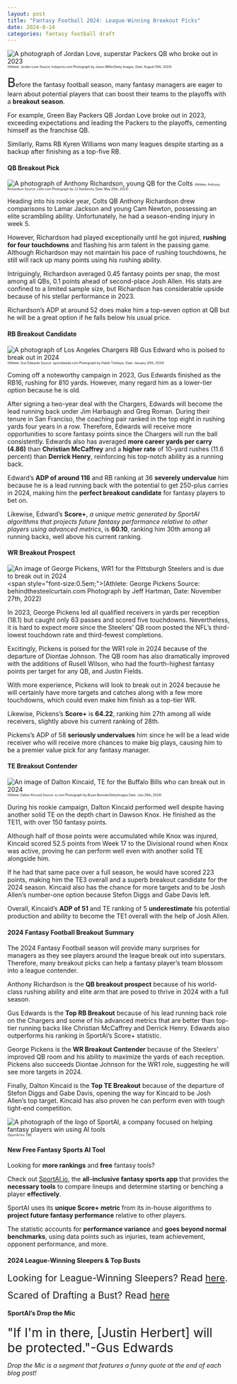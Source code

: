 ```yaml
---
layout: post
title: "Fantasy Football 2024: League-Winning Breakout Picks"
date: 2024-8-14
categories: fantasy football draft
---
```

![A photograph of Jordan Love, superstar Packers QB who broke out in 2023](https://kslsports.com/wp-content/uploads/2023/11/Jordan-Love-Green-Bay-Packers-NBA.jpg)
<span style="font-size:0.5em;">(Athlete: Jordan Love Source: kslsports.com Photograph by Jason Miller/Getty Images, Date: August 10th, 2024)</span>

<span style="font-size:2em;">B</span>efore the fantasy football season, many fantasy managers are eager to learn about potential players that can boost their teams to the playoffs with a **breakout season**.

For example, Green Bay Packers QB Jordan Love broke out in 2023, exceeding expectations and leading the Packers to the playoffs, cementing himself as the franchise QB. 

Similarly, Rams RB Kyren Williams won many leagues despite starting as a backup after finishing as a top-five RB. 

#### QB Breakout Pick 

![A photograph of Anthony Richardson, young QB for the Colts](https://static.clubs.nfl.com/image/private/t_new_photo_album/colts/pvq6y1unlrjos7837ijt.jpg)
<span style="font-size:0.5em;">(Athlete: Anthony Richardson Source: colts.com Photograph by JJ Stankevitz, Date: May 25th, 2023)</span>

Heading into his rookie year, Colts QB Anthony Richardson drew comparisons to Lamar Jackson and young Cam Newton, possessing an elite scrambling ability. Unfortunately, he had a season-ending injury in week 5. 

However, Richardson had played exceptionally until he got injured, **rushing for four touchdowns** and flashing his arm talent in the passing game. Although Richardson may not maintain his pace of rushing touchdowns, he still will rack up many points using his rushing ability. 
	
Intriguingly, Richardson averaged 0.45 fantasy points per snap, the most among all QBs, 0.1 points ahead of second-place Josh Allen. His stats are confined to a limited sample size, but Richardson has considerable upside because of his stellar performance in 2023. 

Richardson’s ADP at around 52 does make him a top-seven option at QB but he will be a great option if he falls below his usual price. 	

#### RB Breakout Candidate  

![A photograph of Los Angeles Chargers RB Gus Edward who is poised to break out in 2024](https://staticg.sportskeeda.com/editor/2024/01/ccdf4-17057809096105-1920.jpg)
<span style="font-size:0.5em;">(Athlete: Gus Edwards Source: sportskeeda.com Photograph by Habib Timileyin, Date: January 20th, 2024)</span>

Coming off a noteworthy campaign in 2023, Gus Edwards finished as the RB16, rushing for 810 yards. However, many regard him as a lower-tier option because he is old. 

After signing a two-year deal with the Chargers, Edwards will become the lead running back under Jim Harbaugh and Greg Roman. During their tenure in San Franciso, the coaching pair ranked in the top eight in rushing yards four years in a row. 
Therefore, Edwards will receive more opportunities to score fantasy points since the Chargers will run the ball consistently. Edwards also has averaged **more career yards per carry (4.86)** than **Christian McCaffrey** and a **higher rate** of 10-yard rushes (11.6 percent) than **Derrick Henry**, reinforcing his top-notch ability as a running back. 

Edward’s **ADP of around 116** and RB ranking at 36 **severely undervalue** him because he is a lead running back with the potential to get 250-plus carries in 2024, making him the **perfect breakout candidate** for fantasy players to bet on. 

Likewise, Edward’s **Score+**, *a unique metric generated by SportAI algorithms that projects future fantasy performance relative to other players using advanced metrics*,  is **60.10**, ranking him 30th among all running backs, well above his current ranking. 


#### WR Breakout Prospect 

![An image of George Pickens, WR1 for the Pittsburgh Steelers and is due to break out in 2024](https://cdn.vox-cdn.com/thumbor/LpepUaVTIkZCk4aQcMQ1z4DyWw0=/0x0:2348x3000/1200x800/filters:focal(1105x654:1479x1028)/cdn.vox-cdn.com/uploads/chorus_image/image/71678392/1419504032.0.jpg)
<span style="font-size:0.5em;">(Athlete: George Pickens Source: behindthesteelcurtain.com Photograph by Jeff Hartman,  Date: November 27th, 2022)</span>

In 2023, George Pickens led all qualified receivers in yards per reception (18.1) but caught only 63 passes and scored five touchdowns. Nevertheless, it is hard to expect more since the Steelers’ QB room posted the NFL’s third-lowest touchdown rate and third-fewest completions. 

Excitingly, Pickens is poised for the WR1 role in 2024 because of the departure of Diontae Johnson. The QB room has also dramatically improved with the additions of Rusell Wilson, who had the fourth-highest fantasy points per target for any QB, and Justin Fields. 

With more experience, Pickens will look to break out in 2024 because he will certainly have more targets and catches along with a few more touchdowns, which could even make him finish as a top-tier WR. 

Likewise, Pickens’s **Score+** is **64.22**, ranking him 27th among all wide receivers, slightly above his current ranking of 28th. 

Pickens’s ADP of 58 **seriously undervalues** him since he will be a lead wide receiver who will receive more chances to make big plays, causing him to be a premier value pick for any fantasy manager. 

#### TE Breakout Contender 

![An image of Dalton Kincaid, TE for the Buffalo Bills who can break out in 2024](https://images2.minutemediacdn.com/image/upload/c_crop,w_7636,h_4295,x_0,y_306/c_fill,w_2160,ar_16:9,f_auto,q_auto,g_auto/images%2FGettyImages%2Fmmsport%2F16%2F01j3wx0frdaxzb02vzsn.jpg)
<span style="font-size:0.5em;">(Athlete: Dalton Kincaid Source: si.com Photograph by Bryan Bennett/GettyImages Date: Julu 28th, 2024)</span>

During his rookie campaign, Dalton Kincaid performed well despite having another solid TE on the depth chart in Dawson Knox. He finished as the TE11, with over 150 fantasy points. 

Although half of those points were accumulated while Knox was injured, Kincaid scored 52.5 points from Week 17 to the Divisional round when Knox was active, proving he can perform well even with another solid TE alongside him. 

If he had that same pace over a full season, he would have scored 223 points, making him the TE3 overall and a superb breakout candidate for the 2024 season. Kincaid also has the chance for more targets and to be Josh Allen’s number-one option because Stefon Diggs and Gabe Davis left. 

Overall, Kincaid’s **ADP of 51** and TE ranking of 5 **underestimate** his potential production and ability to become the TE1 overall with the help of Josh Allen. 


#### 2024 Fantasy Football Breakout Summary 

The 2024 Fantasy Football season will provide many surprises for managers as they see players around the league break out into superstars. Therefore, many breakout picks can help a fantasy player’s team blossom into a league contender. 

Anthony Richardson is the **QB breakout prospect** because of his world-class rushing ability and elite arm that are posed to thrive in 2024 with a full season. 

Gus Edwards is the **Top RB Breakout** because of his lead running back role on the Chargers and some of his advanced metrics that are better than top-tier running backs like Christian McCaffrey and Derrick Henry. Edwards also outperforms his ranking in SportAI’s Score+ statistic. 

George Pickens is the **WR Breakout Contender** because of the Steelers’ improved QB room and his ability to maximize the yards of each reception. Pickens also succeeds Diontae Johnson for the WR1 role, suggesting he will see more targets in 2024. 

Finally, Dalton Kincaid is the **Top TE Breakout** because of the departure of Stefon Diggs and Gabe Davis, opening the way for Kincaid to be Josh Allen’s top target. Kincaid has also proven he can perform even with tough tight-end competition. 

![A photograph of the logo of SportAI, a company focused on helping fantasy players win using AI tools](https://miro.medium.com/v2/resize:fit:908/format:webp/0*XJQxNj4js71Q1nRN) 
<span style="font-size:0.5em;">(SportAI Inc *TM*)</span>

#### New Free Fantasy Sports AI Tool

Looking for **more rankings** and **free** fantasy tools? 

Check out [SportAI.io](https://sportai.io/), the **all-inclusive fantasy sports app** that provides the **necessary tools** to compare lineups and determine starting or benching a player **effectively**. 

SportAI uses its **unique Score+ metric** from its in-house algorithms to **project future fantasy performance** relative to other players. 

The statistic accounts for **performance variance** and **goes beyond normal benchmarks**, using data points such as injuries, team achievement, opponent performance, and more.

#### 2024 League-Winning Sleepers & Top Busts

<span style="font-size:1.5em;">Looking for League-Winning Sleepers? Read [here](https://sportai.io/fantasy/football/draft/2024/08/02/NFL-Fantasy-Football-League-Winning-Breakouts-Sleepers.html). </span>

<span style="font-size:1.5em;">Scared of Drafting a Bust? Read [here](https://sportai.io/fantasy/football/draft/2024/08/09/NFL-Fantasy-Football-Top-Busts-Overpays-Underperformers-Overvalued-Players.html)</span>

#### SportAI’s Drop the Mic 
<span style="font-size:2em;"> "If I'm in there, [Justin Herbert] will be protected."-Gus Edwards </span>

*Drop the Mic is a segment that features a funny quote at the end of each blog post!*
